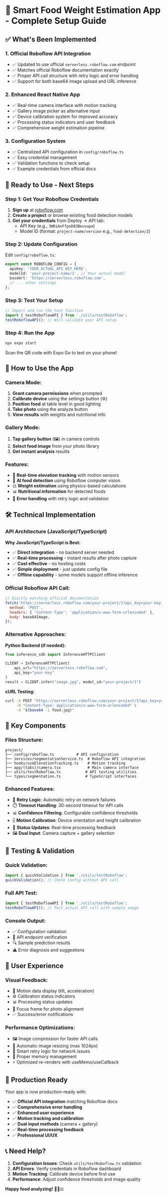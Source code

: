 # 🎉 Smart Food Weight Estimation App - Complete Setup Guide

## ✅ **What's Been Implemented**

### **1. Official Roboflow API Integration**

- ✅ Updated to use official `serverless.roboflow.com` endpoint
- ✅ Matches official Roboflow documentation exactly
- ✅ Proper API call structure with retry logic and error handling
- ✅ Support for both base64 image upload and URL inference

### **2. Enhanced React Native App**

- ✅ Real-time camera interface with motion tracking
- ✅ Gallery image picker as alternative input
- ✅ Device calibration system for improved accuracy
- ✅ Processing status indicators and user feedback
- ✅ Comprehensive weight estimation pipeline

### **3. Configuration System**

- ✅ Centralized API configuration in `config/roboflow.ts`
- ✅ Easy credential management
- ✅ Validation functions to check setup
- ✅ Example credentials from official docs

## 🚀 **Ready to Use - Next Steps**

### **Step 1: Get Your Roboflow Credentials**

1. **Sign up** at [roboflow.com](https://roboflow.com)
2. **Create a project** or browse existing food detection models
3. **Get your credentials** from Deploy → API tab:
   - API Key (e.g., `3WRiAnFfpoD83Bevoupm`)
   - Model ID (format: `project-name/version` e.g., `food-detection/2`)

### **Step 2: Update Configuration**

Edit `config/roboflow.ts`:

```typescript
export const ROBOFLOW_CONFIG = {
  apiKey: 'YOUR_ACTUAL_API_KEY_HERE',
  modelId: 'your-project-name/1', // Your actual model
  baseUrl: 'https://serverless.roboflow.com',
  // ... other settings
};
```

### **Step 3: Test Your Setup**

```typescript
// Import and run the test function
import { testRoboflowAPI } from './utils/testRoboflow';
testRoboflowAPI(); // Will validate your API setup
```

### **Step 4: Run the App**

```bash
npx expo start
```

Scan the QR code with Expo Go to test on your phone!

## 📱 **How to Use the App**

### **Camera Mode:**

1. **Grant camera permissions** when prompted
2. **Calibrate device** using the settings button (⚙️)
3. **Position food** at table level in good lighting
4. **Take photo** using the analyze button
5. **View results** with weights and nutritional info

### **Gallery Mode:**

1. **Tap gallery button** (🖼️) in camera controls
2. **Select food image** from your photo library
3. **Get instant analysis** results

### **Features:**

- 📏 **Real-time elevation tracking** with motion sensors
- 🎯 **AI food detection** using Roboflow computer vision
- ⚖️ **Weight estimation** using physics-based calculations
- 📊 **Nutritional information** for detected foods
- 🔄 **Error handling** with retry logic and validation

## 🛠 **Technical Implementation**

### **API Architecture (JavaScript/TypeScript)**

**Why JavaScript/TypeScript is Best:**

- ✅ **Direct integration** - no backend server needed
- ✅ **Real-time processing** - instant results after photo capture
- ✅ **Cost effective** - no hosting costs
- ✅ **Simple deployment** - just update config file
- ✅ **Offline capability** - some models support offline inference

### **Official Roboflow API Call:**

```javascript
// Exactly matching official documentation
fetch('https://serverless.roboflow.com/your-project/1?api_key=your-key', {
  method: 'POST',
  headers: { 'Content-Type': 'application/x-www-form-urlencoded' },
  body: base64Image,
});
```

### **Alternative Approaches:**

**Python Backend (if needed):**

```python
from inference_sdk import InferenceHTTPClient

CLIENT = InferenceHTTPClient(
    api_url="https://serverless.roboflow.com",
    api_key="your-key"
)
result = CLIENT.infer("image.jpg", model_id="your-project/1")
```

**cURL Testing:**

```bash
curl -X POST "https://serverless.roboflow.com/your-project/1?api_key=your-key" \
     -H "Content-Type: application/x-www-form-urlencoded" \
     -d "$(base64 -i food.jpg)"
```

## 🎯 **Key Components**

### **Files Structure:**

```
project/
├── config/roboflow.ts          # API configuration
├── services/segmentationService.ts  # Roboflow API integration
├── hooks/useElevationTracking.ts    # Motion tracking
├── app/(tabs)/camera.tsx            # Main camera interface
├── utils/testRoboflow.ts           # API testing utilities
└── types/segmentation.ts           # TypeScript interfaces
```

### **Enhanced Features:**

- 🔄 **Retry Logic**: Automatic retry on network failures
- ⏱️ **Timeout Handling**: 30-second timeout for API calls
- 📊 **Confidence Filtering**: Configurable confidence thresholds
- 🎚️ **Motion Calibration**: Device orientation and height calibration
- 📱 **Status Updates**: Real-time processing feedback
- 🖼️ **Dual Input**: Camera capture + gallery selection

## 🧪 **Testing & Validation**

### **Quick Validation:**

```typescript
import { quickValidation } from './utils/testRoboflow';
quickValidation(); // Check config without API call
```

### **Full API Test:**

```typescript
import { testRoboflowAPI } from './utils/testRoboflow';
testRoboflowAPI(); // Test actual API call with sample image
```

### **Console Output:**

- ✅ Configuration validation
- 📡 API endpoint verification
- 🔍 Sample prediction results
- ⚠️ Error diagnosis and suggestions

## 🎨 **User Experience**

### **Visual Feedback:**

- 📱 Motion data display (tilt, acceleration)
- ⚙️ Calibration status indicators
- 📊 Processing status updates
- 🎯 Focus frame for photo alignment
- ✅ Success/error notifications

### **Performance Optimizations:**

- 🖼️ Image compression for faster API calls
- 📏 Automatic image resizing (max 1024px)
- 🔄 Smart retry logic for network issues
- 💾 Proper memory management
- ⚡ Optimized re-renders with useMemo/useCallback

## 🚀 **Production Ready**

Your app is now production-ready with:

- ✅ **Official API integration** matching Roboflow docs
- ✅ **Comprehensive error handling**
- ✅ **Enhanced user experience**
- ✅ **Motion tracking and calibration**
- ✅ **Dual input methods** (camera + gallery)
- ✅ **Real-time processing feedback**
- ✅ **Professional UI/UX**

## 📞 **Need Help?**

1. **Configuration Issues**: Check `utils/testRoboflow.ts` validation
2. **API Errors**: Verify credentials in Roboflow dashboard
3. **Motion Tracking**: Calibrate device before first use
4. **Performance**: Adjust confidence thresholds and image quality

**Happy food analyzing!** 🍎📱⚖️
